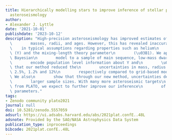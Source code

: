 ```yaml
---
title: Hierarchically modelling stars to improve inference of stellar properties with
  asteroseismology
author:
- Alexander J. Lyttle
date: '2021-10-01'
publishdate: '2023-10-12'
description: "High-precision asteroseismology has improved estimates of stellar\n\
  \        masses, radii, and ages. However, this has revealed inaccuracies\n    \
  \    in typical assumptions regarding properties such as helium\n        abundance\
  \ (Y) and the mixing-length theory parameter\n        (\u03B1). We applied a hierarchical\
  \ Bayesian\n        model to a sample of main sequence, low-mass dwarf stars to\n\
  \        encode population level information about Y and\n        \u03B1. We showed\
  \ that our method reduced the\n        uncertainties in mass, radius and age to\
  \ 2.5%, 1.2% and 12%\n        respectively compared to grid-based modelling methods.\
  \ We also\n        show that through our new method, uncertainties decrease with\n\
  \        larger sample sizes. With many more asteroseismic targets\n        expected\
  \ from PLATO, we expect to further improve our inference\n        of bulk stellar\
  \ parameters."
tags:
- Zenodo community plato2021
journal: null
doi: 10.5281/zenodo.5557059
adsurl: https://ui.adsabs.harvard.edu/abs/2021plat.confE..48L
adsnote: Provided by the SAO/NASA Astrophysics Data System
publication_type: inproceedings
bibcode: 2021plat.confE..48L
---
```

